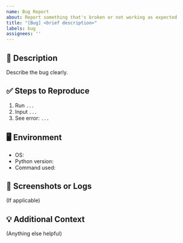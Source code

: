 ```yaml
---
name: Bug Report
about: Report something that's broken or not working as expected
title: "[Bug] <brief description>"
labels: bug
assignees: ''
---
```


## 🐞 Description

Describe the bug clearly.

## ✅ Steps to Reproduce

1. Run `...`
2. Input `...`
3. See error: `...`

## 🖥️ Environment

- OS:
- Python version:
- Command used:

## 📸 Screenshots or Logs

(If applicable)

## 💡 Additional Context

(Anything else helpful)
